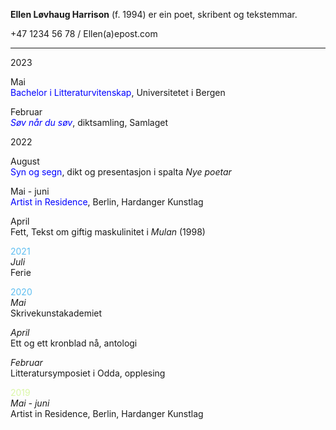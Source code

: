**Ellen Løvhaug Harrison** (f. 1994) er ein poet, skribent og tekstemmar.

+47 1234 56 78 / Ellen(a)epost.com   

----
2023 
  
Mai  
<span style="color:blue">Bachelor i Litteraturvitenskap</span>, Universitetet i Bergen  

Februar  
*<span style="color:blue">Søv når du søv</span>*, diktsamling, Samlaget  
  
  
2022  
  
August  
<span style="color:blue">Syn og segn</span>, dikt og presentasjon i spalta *Nye poetar*  

Mai - juni  
<span style="color:blue">Artist in Residence</span>, Berlin, Hardanger Kunstlag
  
April  
Fett, Tekst om giftig maskulinitet i *Mulan* (1998)  
   
   
<span style="color:#5ebef1">2021</span>  
*Juli*  
Ferie  
  
  
<span style="color:#5ebef1">2020</span>   
*Mai*  
Skrivekunstakademiet  
  
*April*  
Ett og ett kronblad nå, antologi  
  
*Februar*  
Litteratursymposiet i Odda, opplesing
  
  
<span style="color:#DAF7A6">2019</span>  
*Mai - juni*  
Artist in Residence, Berlin, Hardanger Kunstlag

